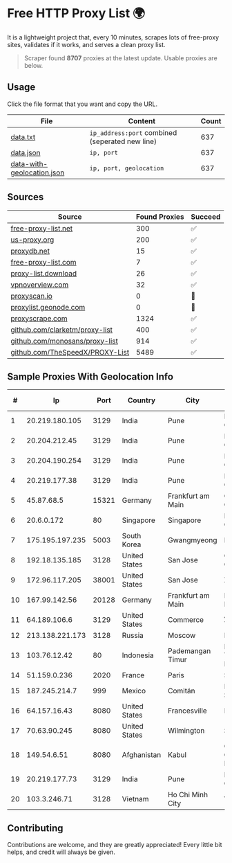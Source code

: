 
# Free HTTP Proxy List 🌍

It is a lightweight project that, every 10 minutes, scrapes lots of free-proxy sites, validates if it works, and serves a clean proxy list.


> Scraper found **8707** proxies at the latest update. Usable proxies are below.

## Usage

Click the file format that you want and copy the URL.


|File|Content|Count|
|----|-------|-----|
|[data.txt](https://raw.githubusercontent.com/themiralay/Proxy-List-World/master/data.txt)|`ip_address:port` combined (seperated new line)|637|
|[data.json](https://raw.githubusercontent.com/themiralay/Proxy-List-World/master/data.json)|`ip, port`|637|
|[data-with-geolocation.json](https://raw.githubusercontent.com/themiralay/Proxy-List-World/master/data-with-geolocation.json)|`ip, port, geolocation`|637|

## Sources

|Source|Found Proxies|Succeed|
|------|-------------|-------|
|[free-proxy-list.net](https://free-proxy-list.net)|300|✅|
|[us-proxy.org](https://www.us-proxy.org)|200|✅|
|[proxydb.net](http://proxydb.net)|15|✅|
|[free-proxy-list.com](https://free-proxy-list.com/?page=&port=&type%5B%5D=http&type%5B%5D=https&up_time=0&search=Search)|7|✅|
|[proxy-list.download](https://www.proxy-list.download/HTTP)|26|✅|
|[vpnoverview.com](https://vpnoverview.com/privacy/anonymous-browsing/free-proxy-servers)|32|✅|
|[proxyscan.io](https://www.proxyscan.io)|0|🚫|
|[proxylist.geonode.com](https://proxylist.geonode.com/api/proxy-list?limit=300&page=1&sort_by=lastChecked&sort_type=desc&protocols=http,https)|0|🚫|
|[proxyscrape.com](https://api.proxyscrape.com/v2/?request=displayproxies&protocol=http&timeout=10000&country=all&ssl=all&anonymity=all)|1324|✅|
|[github.com/clarketm/proxy-list](https://raw.githubusercontent.com/clarketm/proxy-list/master/proxy-list-raw.txt)|400|✅|
|[github.com/monosans/proxy-list](https://raw.githubusercontent.com/monosans/proxy-list/main/proxies/http.txt)|914|✅|
|[github.com/TheSpeedX/PROXY-List](https://raw.githubusercontent.com/TheSpeedX/PROXY-List/master/http.txt)|5489|✅|


## Sample Proxies With Geolocation Info

|#|Ip|Port|Country|City|Internet Service Provider|
|-|--|----|-------|----|-------------------------|
|1|20.219.180.105|3129|India|Pune|Microsoft Corporation|
|2|20.204.212.45|3129|India|Pune|Microsoft Corporation|
|3|20.204.190.254|3129|India|Pune|Microsoft Corporation|
|4|20.219.177.38|3129|India|Pune|Microsoft Corporation|
|5|45.87.68.5|15321|Germany|Frankfurt am Main|Cogent Communications|
|6|20.6.0.172|80|Singapore|Singapore|Microsoft Corporation|
|7|175.195.197.235|5003|South Korea|Gwangmyeong|Korea Telecom|
|8|192.18.135.185|3128|United States|San Jose|Oracle Corporation|
|9|172.96.117.205|38001|United States|San Jose|Zenlayer Inc|
|10|167.99.142.56|20128|Germany|Frankfurt am Main|DigitalOcean, LLC|
|11|64.189.106.6|3129|United States|Commerce|Apogee Telecom Inc.|
|12|213.138.221.173|3128|Russia|Moscow|PJSC MegaFon|
|13|103.76.12.42|80|Indonesia|Pademangan Timur|PT Mora Telematika Indonesia|
|14|51.159.0.236|2020|France|Paris|SCALEWAY|
|15|187.245.214.7|999|Mexico|Comitán|Mega Cable, S.A. de C.V.|
|16|64.157.16.43|8080|United States|Francesville|Level 3|
|17|70.63.90.245|8080|United States|Wilmington|Spectrum|
|18|149.54.6.51|8080|Afghanistan|Kabul|Government Communications Network|
|19|20.219.177.73|3129|India|Pune|Microsoft Corporation|
|20|103.3.246.71|3128|Vietnam|Ho Chi Minh City|VDATA|



## Contributing

Contributions are welcome, and they are greatly appreciated! Every
little bit helps, and credit will always be given.

